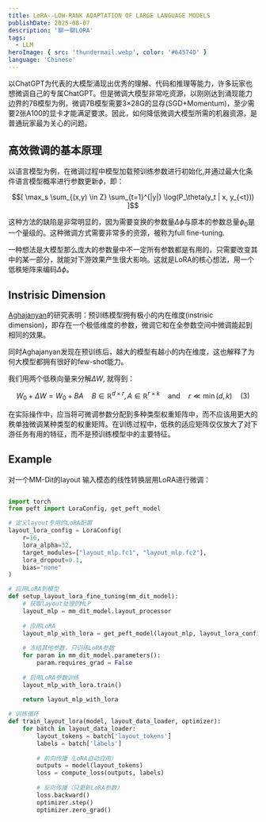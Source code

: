 ```yaml
---
title: LoRA--LOW-RANK ADAPTATION OF LARGE LANGUAGE MODELS
publishDate: 2025-08-07
description: '聊一聊LORA'
tags:
  - LLM
heroImage: { src: 'thundermail.webp', color: '#64574D' }
language: 'Chinese'
---
```


以ChatGPT为代表的大模型涌现出优秀的理解、代码和推理等能力，许多玩家也想微调自己的专属ChatGPT。但是微调大模型非常吃资源，以刚刚达到涌现能力边界的7B模型为例，微调7B模型需要3×28G的显存(SGD+Momentum)，至少需要2张A100的显卡才能满足要求。因此，如何降低微调大模型所需的机器资源，是普通玩家最为关心的问题。

## 高效微调的基本原理
以语言模型为例，在微调过程中模型加载预训练参数进行初始化,并通过最大化条件语言模型概率进行参数更新$\phi$，即：

$$[ \max_s \sum_{(x,y) \in Z} \sum_{t=1}^{|y|} \log(P_\theta(y_t | x, y_{<t})) ]$$

这种方法的缺陷是非常明显的，因为需要变换的参数量$\Delta \phi$与原本的参数总量$\phi_{0}$是一个量级的。这种微调方式需要非常多的资源，被称为full fine-tuning.

一种想法是大模型那么庞大的参数量中不一定所有参数都是有用的，只需要改变其中的某一部分，就能对下游效果产生很大影响。这就是LoRA的核心想法，用一个低秩矩阵来编码$\Delta \phi$。

## Instrisic Dimension
[Aghajanyan](https://arxiv.org/abs/2012.13255)的研究表明：预训练模型拥有极小的内在维度(instrisic dimension)，即存在一个极低维度的参数，微调它和在全参数空间中微调能起到相同的效果。

同时Aghajanyan发现在预训练后，越大的模型有越小的内在维度，这也解释了为何大模型都拥有很好的few-shot能力。

我们用两个低秩向量来分解$\Delta W$, 就得到：

$$W_0 + \Delta W = W_0 + BA \quad B \in \mathbb{R}^{d \times r}, A \in \mathbb{R}^{r \times k} \quad \text{and} \quad r \ll \min(d, k) \quad (3)$$

在实际操作中，应当将可微调参数分配到多种类型权重矩阵中，而不应该用更大的秩单独微调某种类型的权重矩阵。在训练过程中，低秩的适应矩阵仅仅放大了对下游任务有用的特征，而不是预训练模型中的主要特征。

## Example
对一个MM-Dit的layout 输入模态的线性转换层用LoRA进行微调：

```python

import torch
from peft import LoraConfig, get_peft_model

# 定义layout专用的LoRA配置
layout_lora_config = LoraConfig(
    r=16,
    lora_alpha=32,
    target_modules=["layout_mlp.fc1", "layout_mlp.fc2"],
    lora_dropout=0.1,
    bias="none"
)

# 应用LoRA到模型
def setup_layout_lora_fine_tuning(mm_dit_model):
    # 获取layout处理的MLP
    layout_mlp = mm_dit_model.layout_processor
    
    # 应用LoRA
    layout_mlp_with_lora = get_peft_model(layout_mlp, layout_lora_config)
    
    # 冻结其他参数，只训练LoRA参数
    for param in mm_dit_model.parameters():
        param.requires_grad = False
    
    # 启用LoRA参数训练
    layout_mlp_with_lora.train()
    
    return layout_mlp_with_lora

# 训练循环
def train_layout_lora(model, layout_data_loader, optimizer):
    for batch in layout_data_loader:
        layout_tokens = batch['layout_tokens']
        labels = batch['labels']
        
        # 前向传播（LoRA自动应用）
        outputs = model(layout_tokens)
        loss = compute_loss(outputs, labels)
        
        # 反向传播（只更新LoRA参数）
        loss.backward()
        optimizer.step()
        optimizer.zero_grad()

```